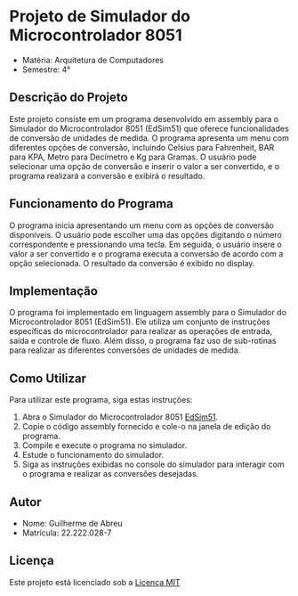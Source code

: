 # Projeto de Simulador do Microcontrolador 8051

- Matéria: Arquitetura de Computadores
- Semestre: 4°

## Descrição do Projeto

Este projeto consiste em um programa desenvolvido em assembly para o Simulador do Microcontrolador 8051 (EdSim51) que oferece funcionalidades de conversão de unidades de medida. O programa apresenta um menu com diferentes opções de conversão, incluindo Celsius para Fahrenheit, BAR para KPA, Metro para Decímetro e Kg para Gramas. O usuário pode selecionar uma opção de conversão e inserir o valor a ser convertido, e o programa realizará a conversão e exibirá o resultado.

## Funcionamento do Programa

O programa inicia apresentando um menu com as opções de conversão disponíveis. O usuário pode escolher uma das opções digitando o número correspondente e pressionando uma tecla. Em seguida, o usuário insere o valor a ser convertido e o programa executa a conversão de acordo com a opção selecionada. O resultado da conversão é exibido no display.

## Implementação

O programa foi implementado em linguagem assembly para o Simulador do Microcontrolador 8051 (EdSim51). Ele utiliza um conjunto de instruções específicas do microcontrolador para realizar as operações de entrada, saída e controle de fluxo. Além disso, o programa faz uso de sub-rotinas para realizar as diferentes conversões de unidades de medida.

## Como Utilizar

Para utilizar este programa, siga estas instruções:

1. Abra o Simulador do Microcontrolador 8051 [EdSim51](http://www.edsim51.com).
2. Copie o código assembly fornecido e cole-o na janela de edição do programa.
3. Compile e execute o programa no simulador.
4. Estude o funcionamento do simulador.
5. Siga as instruções exibidas no console do simulador para interagir com o programa e realizar as conversões desejadas.

## Autor

- Nome: Guilherme de Abreu
- Matrícula: 22.222.028-7


## Licença

Este projeto está licenciado sob a [Licença MIT](https://opensource.org/licenses/MIT)
